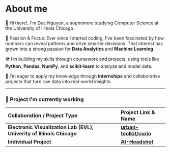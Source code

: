 # About me 

👋 Hi there!, I'm Duc Nguyen, a sophomore studying Computer Science at the University of Illinois Chicago. 

🧠 Passion & Focus: Ever since I started coding, I’ve been fascinated by how numbers can reveal patterns and drive smarter decisions. That interest has grown into a strong passion for **Data Analytics** and **Machine Learning**.

🛠️ I’m building my skills through coursework and projects, using tools like **Python**, **Pandas**, **NumPy**, and **scikit-learn** to analyze and model data. 

🚀 I’m eager to apply my knowledge through **internships** and collaborative projects that turn raw data into real-world insights.

---

### 🌟 Project I'm currently working

| Collaboration / Project Type | Project Link & Name |
| :--- | :--- |
| **Electronic Visualization Lab (EVL), Univerity of Illinois Chicago** | **[urban-toolkit/curio](https://github.com/urban-toolkit/curio)** |
| **Individual Project** | **[AI-Headshot](https://github.com/ducnt2406/AI-Headshot)** |
